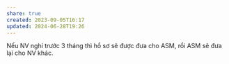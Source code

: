 ```yaml
---
share: true
created: 2023-09-05T16:17
updated: 2024-06-28T19:26
---
```

Nếu NV nghỉ trước 3 tháng thì hồ sơ sẽ được đưa cho ASM, rồi ASM sẽ đưa lại cho NV khác.

